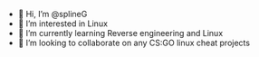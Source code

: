 - 👋 Hi, I’m @splineG
- 👀 I’m interested in Linux
- 🌱 I’m currently learning Reverse engineering and Linux
- 💞️ I’m looking to collaborate on any CS:GO linux cheat projects

<!---
splineG/splineG is a ✨ special ✨ repository because its `README.md` (this file) appears on your GitHub profile.
You can click the Preview link to take a look at your changes.
--->

